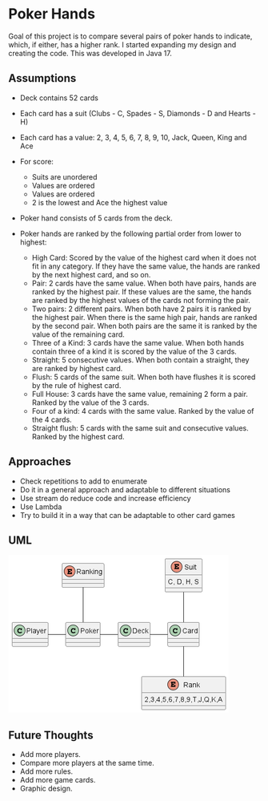 # Poker Hands

Goal of this project is to compare several pairs of poker hands to indicate, which, if either, has a higher rank. I
started expanding my design and creating the code. This was developed in Java 17.

## Assumptions

+ Deck contains 52 cards
+ Each card has a suit (Clubs - C, Spades - S, Diamonds - D and Hearts - H)
+ Each card has a value: 2, 3, 4, 5, 6, 7, 8, 9, 10, Jack, Queen, King and Ace
+ For score:
   + Suits are unordered
   + Values are ordered
   + Values are ordered
   + 2 is the lowest and Ace the highest value
+ Poker hand consists of 5 cards from the deck.
+ Poker hands are ranked by the following partial order from lower to highest:

  - High Card: Scored by the value of the highest card when it does not fit in any category. If they have the same value,
    the hands are ranked by the next highest card, and so on.
  - Pair: 2 cards have the same value. When both have pairs, hands are ranked by the highest pair. If these values are the
    same, the hands are ranked by the highest values of the cards not forming the pair.
  - Two pairs: 2 different pairs. When both have 2 pairs it is ranked by the highest pair. When there is the same high
    pair, hands are ranked by the second pair. When both pairs are the same it is ranked by the value of the remaining
    card.
  - Three of a Kind: 3 cards have the same value. When both hands contain three of a kind it is scored by the value of the
    3 cards.
  - Straight: 5 consecutive values. When both contain a straight, they are ranked by highest card.
  - Flush: 5 cards of the same suit. When both have flushes it is scored by the rule of highest card.
  - Full House: 3 cards have the same value, remaining 2 form a pair. Ranked by the value of the 3 cards.
  - Four of a kind: 4 cards with the same value. Ranked by the value of the 4 cards.
  - Straight flush: 5 cards with the same suit and consecutive values. Ranked by the highest card.

## Approaches

+ Check repetitions to add to enumerate
+ Do it in a general approach and adaptable to different situations
+ Use stream do reduce code and increase efficiency
+ Use Lambda
+ Try to build it in a way that can be adaptable to other card games

## UML

![This is an image](https://github.com/hvferreira/Java-Poker/blob/master/UML/uml.png)

## Future Thoughts

+ Add more players.
+ Compare more players at the same time.
+ Add more rules.
+ Add more game cards.
+ Graphic design.
